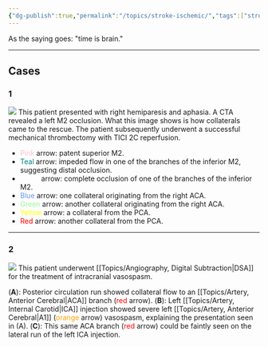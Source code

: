 ```yaml
---
{"dg-publish":true,"permalink":"/topics/stroke-ischemic/","tags":["stroke","DSA","thrombectomy","stroke/ischemic"],"created":"2023-10-13T12:43:34.272-07:00","updated":"2024-01-14T20:23:55.086-08:00"}
---
```



As the saying goes: "time is brain." 

---

## Cases

### 1

![](https://i.imgur.com/3q5beKU.jpg)
This patient presented with right hemiparesis and aphasia. A CTA revealed a left M2 occlusion. What this image shows is how collaterals came to the rescue. The patient subsequently underwent a successful mechanical thrombectomy with TICI 2C reperfusion.

- <span style="color:pink">Pink</span> arrow: patent superior M2.
- <span style="color:teal">Teal</span> arrow: impeded flow in one of the branches of the inferior M2, suggesting distal occlusion.
- <span style="color:white">White</span> arrow: complete occlusion of one of the branches of the inferior M2.
- <span style="color:cornflowerblue">Blue</span> arrow: one collateral originating from the right ACA.
- <span style="color:palegreen">Green</span> arrow: another collateral originating from the right ACA.
- <span style="color:yellow">Yellow</span> arrow: a collateral from the PCA.
- <span style="color:red">Red</span> arrow: another collateral from the PCA.

---

### 2

![](https://i.imgur.com/62L2TaU.jpg)
This patient underwent [[Topics/Angiography, Digital Subtraction\|DSA]] for the treatment of intracranial vasospasm. 

(**A**): Posterior circulation run showed collateral flow to an [[Topics/Artery, Anterior Cerebral\|ACA]] branch (<span style="color:red">red</span> arrow).
(**B**): Left [[Topics/Artery, Internal Carotid\|ICA]] injection showed severe left [[Topics/Artery, Anterior Cerebral\|A1]] (<span style="color:orange">orange</span> arrow) vasospasm, explaining the presentation seen in (A).
(**C**): This same ACA branch (<span style="color:red">red</span> arrow) could be faintly seen on the lateral run of the left ICA injection.